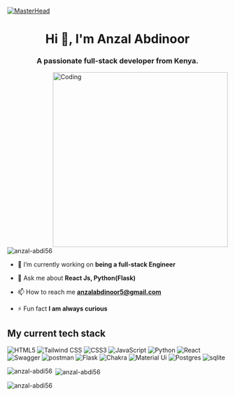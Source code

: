 [![MasterHead](https://www.edu360.com.my/images/banners/coding-banner.png)]([https://rishavchanda.io](https://www.cntech.westrift.com/))
<h1 align="center">Hi 👋, I'm Anzal Abdinoor</h1>
<h3 align="center">A passionate full-stack developer from Kenya.</h3>
<img align="right" alt="Coding" width="400" src="https://i.pinimg.com/originals/e1/85/18/e18518c6d24257c6fb02e3c95a862d85.gif">



<p align="left"> <img src="https://komarev.com/ghpvc/?username=anzal-abdi56&label=Profile%20views&color=0e75b6&style=flat" alt="anzal-abdi56" /> </p>

- 🔭 I’m currently working on **being a full-stack Engineer**

- 💬 Ask me about **React Js, Python(Flask)**

- 📫 How to reach me **anzalabdinoor5@gmail.com**

- ⚡ Fun fact **I am always curious**

## My current tech stack
![HTML5](	https://img.shields.io/badge/HTML5-E34F26?style=for-the-badge&logo=html5&logoColor=white)
![Tailwind CSS](https://img.shields.io/badge/Tailwind_CSS-38B2AC?style=for-the-badge&logo=tailwind-css&logoColor=white)
![CSS3](https://img.shields.io/badge/CSS3-1572B6?style=for-the-badge&logo=css3&logoColor=white)
![JavaScript](https://img.shields.io/badge/javascript-%23323330.svg?style=for-the-badge&logo=javascript&logoColor=%23F7DF1E)
![Python](https://img.shields.io/badge/python-3670A0?style=for-the-badge&logo=python&logoColor=ffdd54)
![React](https://img.shields.io/badge/react-%2320232a.svg?style=for-the-badge&logo=react&logoColor=%2361DAFB)
![Swagger](https://img.shields.io/badge/Swagger-85EA2D?style=for-the-badge&logo=Swagger&logoColor=white)
![postman](https://img.shields.io/badge/Postman-FF6C37?style=for-the-badge&logo=Postman&logoColor=white)
![Flask](https://img.shields.io/badge/Flask-000000?style=for-the-badge&logo=flask&logoColor=white)
![Chakra](https://img.shields.io/badge/Chakra--UI-319795?style=for-the-badge&logo=chakra-ui&logoColor=white)
![Material Ui](https://img.shields.io/badge/Material%20UI-007FFF?style=for-the-badge&logo=mui&logoColor=white)
![Postgres](https://img.shields.io/badge/PostgreSQL-316192?style=for-the-badge&logo=postgresql&logoColor=white)
![sqlite](https://img.shields.io/badge/SQLite-07405E?style=for-the-badge&logo=sqlite&logoColor=white)

<p><img align="left" src="https://github-readme-stats.vercel.app/api/top-langs?username=anzal-abdi56&show_icons=true&locale=en&layout=compact" alt="anzal-abdi56" /></p>

<p>&nbsp;<img align="center" src="https://github-readme-stats.vercel.app/api?username=anzal-abdi56&show_icons=true&locale=en" alt="anzal-abdi56" /></p>

<p><img align="center" src="https://github-readme-streak-stats.herokuapp.com/?user=anzal-abdi56&" alt="anzal-abdi56" /></p>
